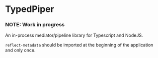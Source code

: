 # TypedPiper
### **NOTE: Work in progress**

An in-process mediator/pipeline library for Typescript and NodeJS.

`reflect-metadata` should be imported at the beginning of the application and only once.